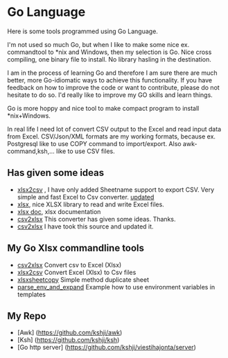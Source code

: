 # Go Language #

Here is some tools programmed using Go Language.

I'm not used so much Go, but when I like to make some nice ex. commandtool to *nix and Windows, then my selection is Go.
Nice cross compiling, one binary file to install. No library hasling in the destination. 

I am in the process of learning Go and therefore
I am sure there are much better, more Go-idiomatic ways to achieve this functionality. If you have feedback on how to improve
the code or want to contribute, please do not hesitate to do so. I'd really like to improve my GO skills and learn things.

Go is more hoppy and nice tool to make compact program to install *nix+Windows.

In real life I need lot of convert CSV output to the Excel and
read input data from Excel. CSV/Json/XML formats are my working formats, because ex. Postgresql like to use COPY command to import/export.
Also awk-command,ksh,... like to use CSV files.

## Has given some ideas ##
  * [xlsx2csv](https://github.com/tealeg/xlsx2csv) , I have only added Sheetname support to export CSV. Very simple and fast Excel to Csv converter. [updated](https://github.com/tealeg/xlsx2csv/issues/9)
  * [xlsx](https://github.com/tealeg/xlsx), nice XLSX library to read and write Excel files.
  * [xlsx doc](https://godoc.org/github.com/tealeg/xlsx), xlsx documentation
  * [csv2xlsx](https://gitlab.com/DerLinkshaender/csv2xlsx) This converter has given some ideas. Thanks. 
  * [csv2xlsx](https://github.com/mentax/csv2xlsx)  I have took this source and updated it. 

## My Go Xlsx commandline tools ##
  * [csv2xlsx](https://github.com/kshji/go/tree/master/csv2xlsx)  Convert csv to Excel (Xlsx)
  * [xlsx2csv](https://github.com/kshji/go/tree/master/xlsx2csv)  Convert Excel (Xlsx) to Csv files
  * [xlsxsheetcopy](https://github.com/kshji/go/tree/master/xlsxsheetcopy)  Simple method duplicate sheet
  * [parse_env_and_expand](https://github.com/kshji/go/tree/master/parse_env_and_expand)  Example how to use environment variables in templates

## My Repo ##
   * [Awk] (https://github.com/kshji/awk)
   * [Ksh] (https://github.com/kshji/ksh)
   * [Go http server] (https://github.com/kshji/viestihajonta/server)



